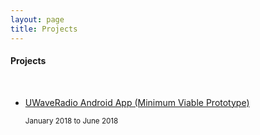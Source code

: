 ```yaml
---
layout: page
title: Projects
---
```


#### Projects
<br/>

<ul id="projects" class="posts">
    <li>
    <a href="https://github.com/chrisoung1/uwave-android-app">
    UWaveRadio Android App (Minimum Viable Prototype) 
    </a>
    <p><small class="date"><time datetime="{{ post.date | date: "%b %-d, %Y" }}">January 2018 to June 2018</time></small></p>
    </li>
</ul>




